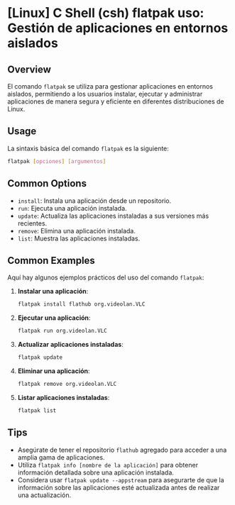 # [Linux] C Shell (csh) flatpak uso: Gestión de aplicaciones en entornos aislados

## Overview
El comando `flatpak` se utiliza para gestionar aplicaciones en entornos aislados, permitiendo a los usuarios instalar, ejecutar y administrar aplicaciones de manera segura y eficiente en diferentes distribuciones de Linux.

## Usage
La sintaxis básica del comando `flatpak` es la siguiente:

```bash
flatpak [opciones] [argumentos]
```

## Common Options
- `install`: Instala una aplicación desde un repositorio.
- `run`: Ejecuta una aplicación instalada.
- `update`: Actualiza las aplicaciones instaladas a sus versiones más recientes.
- `remove`: Elimina una aplicación instalada.
- `list`: Muestra las aplicaciones instaladas.

## Common Examples
Aquí hay algunos ejemplos prácticos del uso del comando `flatpak`:

1. **Instalar una aplicación**:
   ```bash
   flatpak install flathub org.videolan.VLC
   ```

2. **Ejecutar una aplicación**:
   ```bash
   flatpak run org.videolan.VLC
   ```

3. **Actualizar aplicaciones instaladas**:
   ```bash
   flatpak update
   ```

4. **Eliminar una aplicación**:
   ```bash
   flatpak remove org.videolan.VLC
   ```

5. **Listar aplicaciones instaladas**:
   ```bash
   flatpak list
   ```

## Tips
- Asegúrate de tener el repositorio `flathub` agregado para acceder a una amplia gama de aplicaciones.
- Utiliza `flatpak info [nombre de la aplicación]` para obtener información detallada sobre una aplicación instalada.
- Considera usar `flatpak update --appstream` para asegurarte de que la información sobre las aplicaciones esté actualizada antes de realizar una actualización.